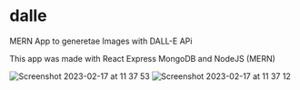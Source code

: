 # dalle
MERN App to generetae Images with DALL-E APi

This app was made with React Express MongoDB and NodeJS (MERN)

![Screenshot 2023-02-17 at 11 37 53](https://user-images.githubusercontent.com/19738241/219621433-415d12cb-0d64-40ab-9040-c03a382835b4.png)
![Screenshot 2023-02-17 at 11 37 12](https://user-images.githubusercontent.com/19738241/219621416-960b81dc-d42c-44b8-a7b8-454a4e79bbef.png)


